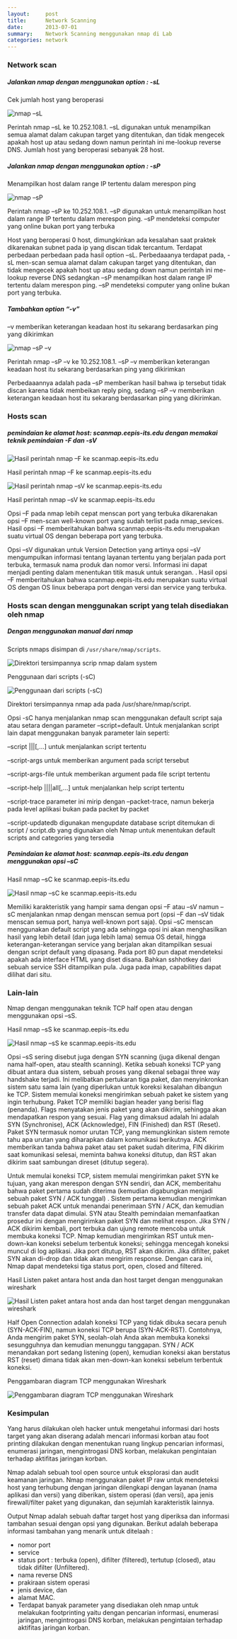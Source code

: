 ```yaml
---
layout:     post
title:      Network Scanning
date:       2013-07-01
summary:    Network Scanning menggunakan nmap di Lab
categories: network
---
```


### Network scan

##### Jalankan nmap dengan menggunakan option : -sL

Cek jumlah host yang beroperasi

![nmap –sL](http://sapikuda.com/images/posts/2013-07-01-network-scanning/1.png)

Perintah nmap –sL ke 10.252.108.1. –sL digunakan untuk menampilkan semua alamat dalam cakupan target yang ditentukan, dan tidak mengecek apakah host up atau sedang down namun perintah ini me-lookup reverse DNS. Jumlah host yang beroperasi sebanyak 28 host.

##### Jalankan nmap dengan menggunakan option : -sP

Menampilkan host dalam range IP tertentu dalam merespon ping

![nmap –sP](http://sapikuda.com/images/posts/2013-07-01-network-scanning/2.png)

Perintah nmap –sP ke 10.252.108.1. –sP digunakan untuk menampilkan host dalam range IP tertentu dalam merespon ping. –sP mendeteksi computer yang online bukan port yang terbuka

Host yang beroperasi 0 host, dimungkinkan ada kesalahan saat praktek dikarenakan subnet pada ip yang discan tidak tercantum. Terdapat perbedaan perbedaan pada hasil option –sL. Perbedaaanya terdapat pada, -sL men-scan semua alamat dalam cakupan target yang ditentukan, dan tidak mengecek apakah host up atau sedang down namun perintah ini me-lookup reverse DNS sedangkan –sP menampilkan host dalam range IP tertentu dalam merespon ping. –sP mendeteksi computer yang online bukan port yang terbuka.

##### Tambahkan option “-v” 

–v memberikan keterangan keadaan host itu sekarang berdasarkan ping yang dikirimkan

![nmap –sP –v](http://sapikuda.com/images/posts/2013-07-01-network-scanning/3.png)

Perintah nmap –sP –v ke 10.252.108.1. –sP –v memberikan keterangan keadaan host itu sekarang berdasarkan ping yang dikirimkan

Perbedaaannya adalah pada –sP memberikan hasil bahwa ip tersebut tidak discan karena tidak membeikan reply ping, sedang –sP –v memberikan keterangan keadaan host itu sekarang berdasarkan ping yang dikirimkan.



### Hosts scan

##### pemindaian ke alamat host: scanmap.eepis-its.edu dengan memakai teknik pemindaian -F dan -sV

![Hasil perintah nmap –F ke scanmap.eepis-its.edu](http://sapikuda.com/images/posts/2013-07-01-network-scanning/4.png)

Hasil perintah nmap –F ke scanmap.eepis-its.edu

![Hasil perintah nmap –sV ke scanmap.eepis-its.edu](http://sapikuda.com/images/posts/2013-07-01-network-scanning/5.png)

Hasil perintah nmap –sV ke scanmap.eepis-its.edu

Opsi –F pada nmap lebih cepat menscan port yang terbuka dikarenakan opsi –F men-scan well-known port yang sudah terlist pada nmap_sevices. Hasil opsi –F memberitahukan bahwa scanmap.eepis-its.edu merupakan suatu virtual OS dengan beberapa port yang terbuka.

Opsi –sV digunakan untuk Version Detection yang artinya opsi –sV mengumpulkan informasi tentang layanan tertentu yang berjalan pada port terbuka, termasuk nama produk dan nomor versi. Informasi ini dapat menjadi penting dalam menentukan titik masuk untuk serangan. . Hasil opsi –F memberitahukan bahwa scanmap.eepis-its.edu merupakan suatu virtual OS dengan OS linux beberapa port dengan versi dan service yang terbuka.

### Hosts scan dengan menggunakan script yang telah disediakan oleh nmap

##### Dengan menggunakan  manual dari nmap 

Scripts nmaps disimpan di `/usr/share/nmap/scripts`. 

![Direktori tersimpannya scrip nmap dalam system](http://sapikuda.com/images/posts/2013-07-01-network-scanning/6.png)

Penggunaan dari scripts (-sC)

![Penggunaan dari scripts (-sC)](http://sapikuda.com/images/posts/2013-07-01-network-scanning/7.png)

Direktori tersimpannya nmap ada pada /usr/share/nmap/script.

Opsi -sC hanya menjalankan nmap scan menggunakan default script saja atau setara dengan parameter –script=default. Untuk menjalankan script lain dapat menggunakan banyak parameter lain seperti:

–script <filename>|<category>|<directory>|<expression>[,…] untuk menjalankan script tertentu

–script-args <args> untuk memberikan argument pada script tersebut

–script-args-file <filename> untuk memberikan argument pada file script tertentu

–script-help <filename>|<category>|<directory>|<expression>|all[,…] untuk menjalankan help script tertentu

–script-trace parameter ini mirip dengan –packet-trace, namun bekerja pada level aplikasi bukan pada  packet by packet

–script-updatedb digunakan mengupdate database script ditemukan di script / script.db yang digunakan oleh Nmap untuk menentukan default scripts and categories yang tersedia

##### Pemindaian ke alamat host: scanmap.eepis-its.edu dengan menggunakan opsi –sC

Hasil nmap –sC ke scanmap.eepis-its.edu

![Hasil nmap –sC ke scanmap.eepis-its.edu](http://sapikuda.com/images/posts/2013-07-01-network-scanning/8.png)

Memiliki karakteristik yang hampir sama dengan opsi –F atau –sV namun –sC menjalankan nmap dengan menscan semua port (opsi –F dan –sV tidak menscan semua port, hanya well-known port saja). Opsi –sC menscan menggunakan default script yang ada sehingga opsi ini akan menghasilkan hasil yang lebih detail (dan juga lebih lama) semua OS detail, hingga keterangan-keterangan service yang berjalan akan ditampilkan sesuai dengan script default yang dipasang. Pada port 80 pun dapat mendeteksi apakah ada interface HTML yang diset disana. Bahkan sshhotkey dari sebuah service SSH ditampilkan pula. Juga pada imap, capabilities dapat dilihat dari situ.

### Lain-lain

Nmap dengan menggunakan teknik TCP half open atau dengan menggunakan opsi –sS.

Hasil nmap –sS ke scanmap.eepis-its.edu

![Hasil nmap –sS ke scanmap.eepis-its.edu](http://sapikuda.com/images/posts/2013-07-01-network-scanning/9.png)

Opsi –sS sering disebut juga dengan SYN scanning (juga dikenal dengan nama half-open, atau stealth scanning). Ketika sebuah koneksi TCP yang dibuat antara dua sistem, sebuah proses yang dikenal sebagai three way handshake terjadi. Ini melibatkan pertukaran tiga paket, dan menyinkronkan sistem satu sama lain (yang diperlukan untuk koreksi kesalahan dibangun ke TCP. Sistem memulai koneksi mengirimkan sebuah paket ke sistem yang ingin terhubung. Paket TCP memiliki bagian header yang berisi flag (penanda). Flags menyatakan jenis paket yang akan dikirim, sehingga akan mendapatkan respon yang sesuai. Flag yang dimaksud adalah Ini adalah SYN (Synchronise), ACK (Acknowledge), FIN (Finished) dan RST (Reset). Paket SYN termasuk nomor urutan TCP, yang memungkinkan sistem remote tahu apa urutan yang diharapkan dalam komunikasi berikutnya. ACK memberikan tanda bahwa paket atau set paket sudah diterima, FIN dikirim saat komunikasi selesai, meminta bahwa koneksi ditutup, dan RST akan dikirim saat sambungan direset (ditutup segera).

Untuk memulai koneksi TCP, sistem memulai mengirimkan paket SYN ke tujuan, yang akan merespon dengan SYN sendiri, dan ACK, memberitahu bahwa paket pertama sudah diterima (kemudian digabungkan menjadi sebuah paket SYN / ACK tunggal) . Sistem pertama kemudian mengirimkan sebuah paket ACK untuk menandai penerimaan SYN / ACK, dan kemudian transfer data dapat dimulai. SYN atau Stealth pemindaian memanfaatkan prosedur ini dengan mengirimkan paket SYN dan melihat respon. Jika SYN / ACK dikirim kembali, port terbuka dan ujung remote mencoba untuk membuka koneksi TCP. Nmap kemudian mengirimkan RST untuk men-down-kan koneksi sebelum terbentuk koneksi; sehingga mencegah koneksi muncul di log aplikasi. Jika port ditutup, RST akan dikirim. Jika difilter, paket SYN akan di-drop dan tidak akan mengirim response. Dengan cara ini, Nmap dapat mendeteksi tiga status port, open, closed and filtered.

Hasil Listen paket antara host anda dan host target dengan menggunakan wireshark

![Hasil Listen paket antara host anda dan host target dengan menggunakan wireshark](http://sapikuda.com/images/posts/2013-07-01-network-scanning/10.png)

Half Open Connection adalah koneksi TCP yang tidak dibuka secara penuh (SYN-ACK-FIN), namun koneksi TCP berupa (SYN-ACK-RST). Contohnya, Anda mengirim paket SYN, seolah-olah Anda akan membuka koneksi sesungguhnya dan kemudian menunggu tanggapan. SYN / ACK menandakan port sedang listening (open), kemudian koneksi akan berstatus RST (reset) dimana tidak akan men-down-kan koneksi sebelum terbentuk koneksi.

Penggambaran diagram TCP menggunakan Wireshark

![Penggambaran diagram TCP menggunakan Wireshark](http://sapikuda.com/images/posts/2013-07-01-network-scanning/11.png)

### Kesimpulan

Yang harus dilakukan oleh hacker untuk mengetahui informasi dari hosts target yang akan diserang adalah mencari informasi korban atau foot printing dilakukan dengan menentukan ruang lingkup pencarian informasi, enumerasi jaringan, mengintrogasi DNS korban, melakukan pengintaian terhadap aktifitas jaringan korban.

Nmap adalah sebuah tool open source untuk eksplorasi dan audit keamanan jaringan. Nmap menggunakan paket IP raw untuk mendeteksi host yang terhubung dengan jaringan dilengkapi dengan layanan (nama aplikasi dan versi) yang diberikan, sistem operasi (dan versi), apa jenis firewall/filter paket yang digunakan, dan sejumlah karakteristik lainnya.

Output Nmap adalah sebuah daftar target host yang diperiksa dan informasi tambahan sesuai dengan opsi yang digunakan. Berikut adalah beberapa informasi tambahan yang menarik untuk ditelaah :

- nomor port
- service
- status port : terbuka (open), difilter (filtered), tertutup (closed), atau tidak difilter (Unfiltered).
- nama reverse DNS
- prakiraan sistem operasi
- jenis device, dan
- alamat MAC.
- Terdapat banyak parameter yang disediakan oleh nmap untuk melakukan footprinting yaitu dengan pencarian informasi, enumerasi jaringan, mengintrogasi DNS korban, melakukan pengintaian terhadap aktifitas jaringan korban.